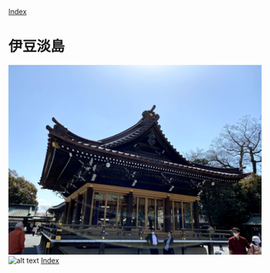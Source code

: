 [Index](index)

# 伊豆淡島

![alt text](IMG_0003.jpg)
![alt text](PXL_20210403_064305230.jpg)
[Index](index)
